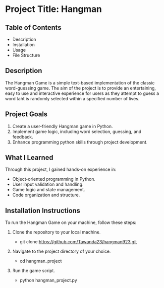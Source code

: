 # Project Title: Hangman

## Table of Contents

- Description
- Installation
- Usage
- File Structure

## Description
The Hangman Game is a simple text-based implementation of the classic word-guessing game. The aim of the project is to provide an entertaining, easy to use and interactive experience for users as they attempt to guess a word taht is randomly selected within a specified number of lives.

## Project Goals
1. Create a user-friendly Hangman game in Python.
2. Implement game logic, including word selection, guessing, and feedback.
3. Enhance programming python skills through project development.

## What I Learned
Through this project, I gained hands-on experience in:

- Object-oriented programming in Python.
- User input validation and handling.
- Game logic and state management.
- Code organization and structure.

## Installation Instructions

To run the Hangman Game on your machine, follow these steps:

1. Clone the repository to your local machine.
   * git clone https://github.com/Tawanda23/hangman923.git

2. Navigate to the project directory of your choice.
   * cd hangman_project

3. Run the game script.
   * python hangman_project.py

